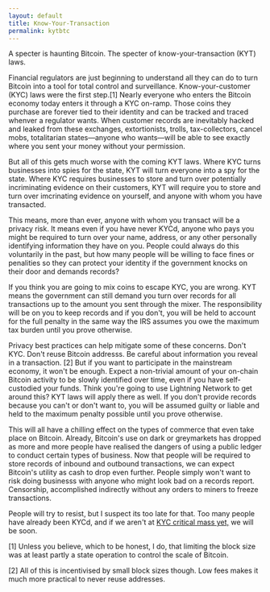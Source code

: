 ```yaml
---
layout: default
title: Know-Your-Transaction
permalink: kytbtc
---
```


A specter is haunting Bitcoin. The specter of know-your-transaction (KYT) laws.

Financial regulators are just beginning to understand all they can do to turn Bitcoin into a tool
for total control and surveillance. Know-your-customer (KYC) laws were the first step.[1] Nearly everyone who enters
the Bitcoin economy today enters it through a KYC on-ramp. Those coins they purchase are
forever tied to their identity and can be tracked and traced whenver a regulator wants. When customer records
are inevitably hacked and leaked from these exchanges, extortionists, trolls, tax-collectors, cancel mobs, totalitarian states—anyone who wants—will
be able to see exactly where you sent your money without your permission.

But all of this gets much worse with the coming KYT laws. Where KYC turns businesses into spies for the state, KYT will turn everyone into a spy for the state. Where KYC
requires businesses to store and turn over potentially incriminating evidence on their customers, KYT will require you to store and turn over
imcrinating evidence on yourself, and anyone with whom you have transacted. 

This means, more than ever, anyone with whom you transact will be a privacy risk. It means even if you have never KYCd, anyone who pays you
might be required to turn over your name, address, or any other personally identifying information they have on you. People could always
do this voluntarily in the past, but how many people will be willing to face fines or penalities so they can protect your identity if the 
government knocks on their door and demands records?

If you think you are going to mix coins to escape KYC, you are wrong. KYT means the government can still demand
you turn over records for all transactions up to the amount you sent through the mixer. The responsibility will be on you to keep records and if
you don't, you will be held to account for the full penalty in the same way the IRS assumes you owe the maximum tax burden until you prove otherwise.

Privacy best practices can help mitigate some of these concerns. Don't KYC. Don't reuse Bitcoin addresss. Be careful about information you reveal in a transaction. [2] But if you want to participate in the mainstream
economy, it won't be enough. Expect a non-trivial amount of your on-chain Bitcoin activity to be slowly identified over time, even if you 
have self-custodied your funds. Think you're 
going to use Lightning Network to get around this? KYT laws will apply there as well. If you don't provide records because you can't
or don't want to, you will be assumed guilty or liable and held to the maximum penalty possible until you prove otherwise.

This will all have a chilling effect on the types of commerce that even take place on Bitcoin. Already, Bitcoin's use on dark or greymarkets has dropped
as more and more people have realised the dangers of using a public ledger to conduct certain types of business. Now that people will be required
to store records of inbound and outbound transactions, we can expect Bitcoin's utility as cash to drop even further. People simply
won't want to risk doing businesss with anyone who might look bad on a records report. Censorship, accomplished indirectly without any orders
to miners to freeze transactions.

People will try to resist, but I suspect its too late for that. Too many people have already been KYCd, and if we aren't at [KYC critical mass yet,](https://dmkgll.github.io/kyccmbtc) we will be soon.


[1] Unless you believe, which to be honest, I do, that limiting the block size was at least partly a state operation to control the scale
of Bitcoin.

[2] All of this is incentivised by small block sizes though. Low fees makes it much more practical to never reuse addresses.

